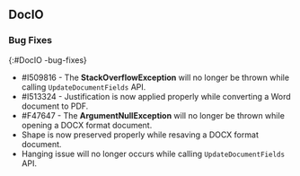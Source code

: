 ## DocIO

### Bug Fixes
{:#DocIO -bug-fixes}

* \#I509816 - The **StackOverflowException** will no longer be thrown while calling `UpdateDocumentFields` API.
* \#I513324 - Justification is now applied properly while converting a Word document to PDF.
* \#F47647 - The **ArgumentNullException** will no longer be thrown while opening a DOCX format document.
* Shape is now preserved properly while resaving a DOCX format document.
* Hanging issue will no longer occurs while calling `UpdateDocumentFields` API.

